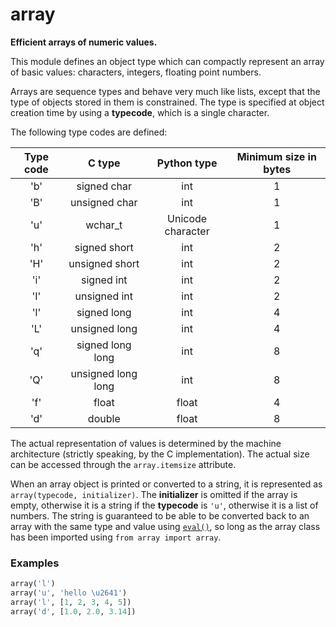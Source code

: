 # array

**Efficient arrays of numeric values.**

This module defines an object type which can compactly represent an array of basic values: characters, integers, floating point numbers.

Arrays are sequence types and behave very much like lists, except that the type of objects stored in them is constrained. The type is specified at object creation time by using a **typecode**, which is a single character.

The following type codes are defined:

| Type code | C type             | Python type       | Minimum size in bytes |
| :-------: | :----------------: | :---------------: | :-------------------: |
| 'b'       | signed char        | int               | 1                     |
| 'B'       | unsigned char      | int               | 1                     |
| 'u'       | wchar_t            | Unicode character | 1                     |
| 'h'       | signed short       | int               | 2                     |
| 'H'       | unsigned short     | int               | 2                     |
| 'i'       | signed int         | int               | 2                     |
| 'I'       | unsigned int       | int               | 2                     |
| 'l'       | signed long        | int               | 4                     |
| 'L'       | unsigned long      | int               | 4                     |
| 'q'       | signed long long   | int               | 8                     |
| 'Q'       | unsigned long long | int               | 8                     |
| 'f'       | float              | float             | 4                     |
| 'd'       | double             | float             | 8                     |

The actual representation of values is determined by the machine architecture (strictly speaking, by the C implementation). The actual size can be accessed through the `array.itemsize` attribute.

When an array object is printed or converted to a string, it is represented as `array(typecode, initializer)`. The **initializer** is omitted if the array is empty, otherwise it is a string if the **typecode** is `'u'`, otherwise it is a list of numbers. The string is guaranteed to be able to be converted back to an array with the same type and value using [`eval()`](/built-in-functions/eval.md), so long as the array class has been imported using `from array import array`.

### Examples

```python
array('l')
array('u', 'hello \u2641')
array('l', [1, 2, 3, 4, 5])
array('d', [1.0, 2.0, 3.14])
```